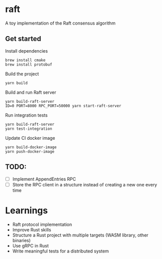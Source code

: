 # raft
A toy implementation of the Raft consensus algorithm

## Get started
Install dependencies
```
brew install cmake
brew install protobuf
```

Build the project
```
yarn build
```

Build and run Raft server
```
yarn build-raft-server
ID=0 PORT=8000 RPC_PORT=50000 yarn start-raft-server
```

Run integration tests
```
yarn build-raft-server
yarn test-integration
```

Update CI docker image
```
yarn build-docker-image
yarn push-docker-image
```

## TODO:
- [ ] Implement AppendEntries RPC
- [ ] Store the RPC client in a structure instead of creating a new one every time

# Learnings
- Raft protocol implementation
- Improve Rust skills
- Structure a Rust project with multiple targets (WASM library, other binaries)
- Use gRPC in Rust
- Write meaningful tests for a distributed system
